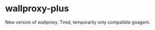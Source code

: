 wallproxy-plus
==============

New version of wallproxy. Tired, temporarily only compatible goagent.
